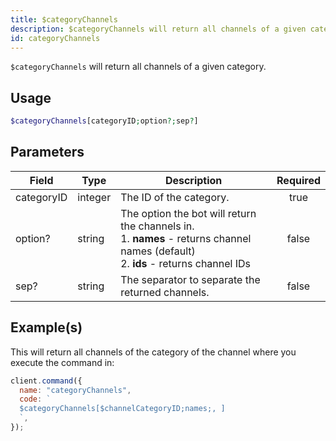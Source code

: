```yaml
---
title: $categoryChannels
description: $categoryChannels will return all channels of a given category.
id: categoryChannels
---
```


`$categoryChannels` will return all channels of a given category.

## Usage

```php
$categoryChannels[categoryID;option?;sep?]
```

## Parameters

| Field      | Type    | Description                                                                                                                                   | Required |
| ---------- | ------- | --------------------------------------------------------------------------------------------------------------------------------------------- | :------: |
| categoryID | integer | The ID of the category.                                                                                                                       |   true   |
| option?    | string  | The option the bot will return the channels in. <br /> 1. **names** - returns channel names (default) <br /> 2. **ids** - returns channel IDs |  false   |
| sep?       | string  | The separator to separate the returned channels.                                                                                              |  false   |

## Example(s)

This will return all channels of the category of the channel where you execute the command in:

```javascript
client.command({
  name: "categoryChannels",
  code: `
  $categoryChannels[$channelCategoryID;names;, ]
  `,
});
```

